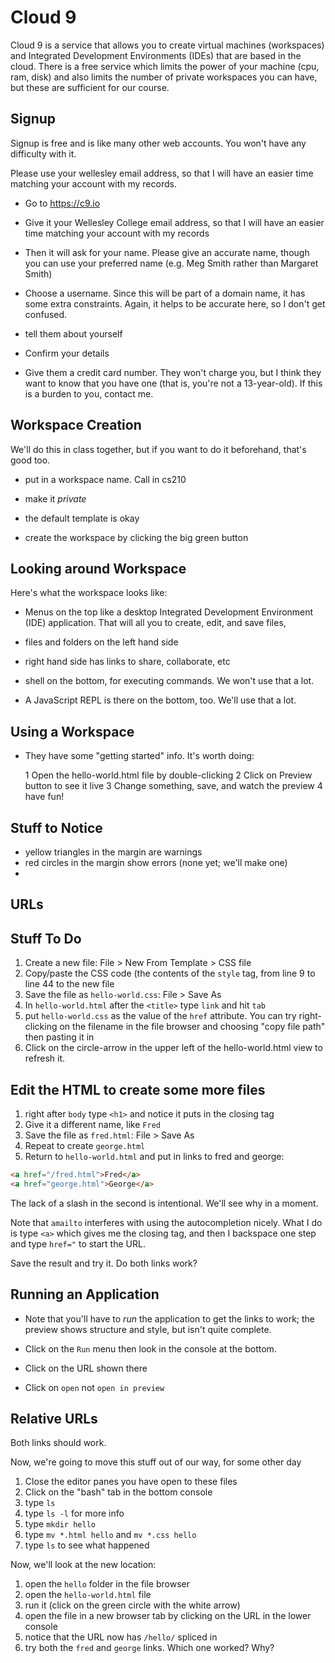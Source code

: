 # Cloud 9

Cloud 9 is a service that allows you to create virtual machines
(workspaces) and Integrated Development Environments (IDEs) that are based
in the cloud. There is a free service which limits the power of your
machine (cpu, ram, disk) and also limits the number of private workspaces
you can have, but these are sufficient for our course.

## Signup

Signup is free and is like many other web accounts. You won't have any
difficulty with it.

Please use your wellesley email address, so that I will have an easier
time matching your account with my records.

* Go to <https://c9.io>

* Give it your Wellesley College email address, so that I will have an
  easier time matching your account with my records

* Then it will ask for your name. Please give an accurate name, though
  you can use your preferred name (e.g. Meg Smith rather than Margaret
  Smith)

* Choose a username. Since this will be part of a domain name, it has some
  extra constraints. Again, it helps to be accurate here, so I don't get
  confused.

* tell them about yourself

* Confirm your details

* Give them a credit card number. They won't charge you, but I think they
  want to know that you have one (that is, you're not a 13-year-old). If
  this is a burden to you, contact me.

## Workspace Creation

We'll do this in class together, but if you want to do it beforehand,
that's good too.

* put in a workspace name. Call in cs210

* make it *private*

* the default template is okay

* create the workspace by clicking the big green button

## Looking around Workspace

Here's what the workspace looks like:


* Menus on the top like a desktop Integrated Development Environment (IDE)
  application. That will all you to create, edit, and save files,

* files and folders on the left hand side

* right hand side has links to share, collaborate, etc

* shell on the bottom, for executing commands. We won't use that a lot.

* A JavaScript REPL is there on the bottom, too. We'll use that a lot.

## Using a Workspace

* They have some "getting started" info. It's worth doing:

    1 Open the hello-world.html file by double-clicking
    2 Click on Preview button to see it live
    3 Change something, save, and watch the preview
    4 have fun!

## Stuff to Notice

* yellow triangles in the margin are warnings
* red circles in the margin show errors (none yet; we'll make one)
*

## URLs




## Stuff To Do

1. Create a new file: File > New From Template > CSS file
1. Copy/paste the CSS code (the contents of the `style` tag, from line 9
to line 44 to the new file
1. Save the file as `hello-world.css`:  File > Save As 
1. In `hello-world.html` after the `<title>` type `link` and hit `tab`
1. put `hello-world.css` as the value of the `href` attribute. You can try
right-clicking on the filename in the file browser and choosing "copy file
path" then pasting it in
1. Click on the circle-arrow in the upper left of the hello-world.html
view to refresh it.

## Edit the HTML to create some more files

1. right after `body` type `<h1>` and notice it puts in the closing tag
1. Give it a different name, like `Fred`
1. Save the file as `fred.html`: File > Save As
1. Repeat to create `george.html`
1. Return to `hello-world.html` and put in links to fred and george:

```html
<a href="/fred.html">Fred</a>
<a href="george.html">George</a>
```

The lack of a slash in the second is intentional. We'll see why in a
moment.

Note that `amailto` interferes with using the autocompletion nicely. What
I do is type `<a>` which gives me the closing tag, and then I backspace
one step and type `href="` to start the URL.

Save the result and try it. Do both links work?

## Running an Application

* Note that you'll have to *run* the application to get the links to work;
the preview shows structure and style, but isn't quite complete.

* Click on the `Run` menu then look in the console at the bottom.

* Click on the URL shown there

* Click on `open` not `open in preview`

## Relative URLs

Both links should work.

Now, we're going to move this stuff out of our way, for some other day

1. Close the editor panes you have open to these files
1. Click on the "bash" tab in the bottom console
1. type `ls`
1. type `ls -l` for more info
1. type `mkdir hello`
1. type `mv *.html hello` and `mv *.css hello`
1. type `ls` to see what happened

Now, we'll look at the new location:

1. open the `hello` folder in the file browser
1. open the `hello-world.html` file
1. run it (click on the green circle with the white arrow)
1. open the file in a new browser tab by clicking on the URL in the lower
console
1. notice that the URL now has `/hello/` spliced in
1. try both the `fred` and `george` links. Which one worked? Why?

